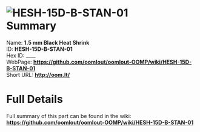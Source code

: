 
![HESH-15D-B-STAN-01](https://github.com/oomlout/oomlout-OOMP/blob/master/parts/HESH-15D-B-STAN-01/HESH-15D-B-STAN-01_420.jpg)   
Summary
=================
  
Name: __1.5 mm Black Heat Shrink__    
ID: __HESH-15D-B-STAN-01__   
Hex ID: ____   
WebPage: __https://github.com/oomlout/oomlout-OOMP/wiki/HESH-15D-B-STAN-01__   
Short URL: __http://oom.lt/__   

Full Details
==========================
Full summary of this part can be found in the wiki:   
__https://github.com/oomlout/oomlout-OOMP/wiki/HESH-15D-B-STAN-01__    

